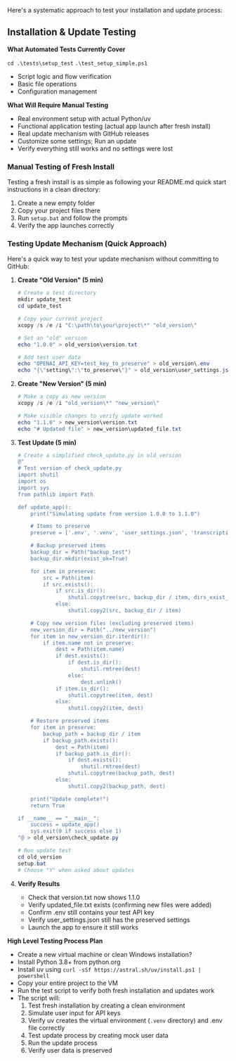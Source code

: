 Here's a systematic approach to test your installation and update process:

## Installation & Update Testing

**What Automated Tests Currently Cover**

`cd .\tests\setup_test`
`.\test_setup_simple.ps1`

- Script logic and flow verification
- Basic file operations
- Configuration management

**What Will Require Manual Testing**

- Real environment setup with actual Python/uv
- Functional application testing (actual app launch after fresh install)
- Real update mechanism with GitHub releases
- Customize some settings; Run an update
- Verify everything still works and no settings were lost

### Manual Testing of Fresh Install

Testing a fresh install is as simple as following your README.md quick start instructions in a clean directory:

1. Create a new empty folder
2. Copy your project files there
3. Run `setup.bat` and follow the prompts
4. Verify the app launches correctly

### Testing Update Mechanism (Quick Approach)

Here's a quick way to test your update mechanism without committing to GitHub:

1. **Create "Old Version" (5 min)**
   ```powershell
   # Create a test directory
   mkdir update_test
   cd update_test

   # Copy your current project
   xcopy /s /e /i "C:\path\to\your\project\*" "old_version\"

   # Set an "old" version
   echo "1.0.0" > old_version\version.txt

   # Add test user data
   echo "OPENAI_API_KEY=test_key_to_preserve" > old_version\.env
   echo "{\"setting\":\"to_preserve\"}" > old_version\user_settings.json
   ```

2. **Create "New Version" (5 min)**
   ```powershell
   # Make a copy as new version
   xcopy /s /e /i "old_version\*" "new_version\"

   # Make visible changes to verify update worked
   echo "1.1.0" > new_version\version.txt
   echo "# Updated file" > new_version\updated_file.txt
   ```

3. **Test Update (5 min)**
   ```powershell
   # Create a simplified check_update.py in old_version
   @"
   # Test version of check_update.py
   import shutil
   import os
   import sys
   from pathlib import Path

   def update_app():
       print("Simulating update from version 1.0.0 to 1.1.0")

       # Items to preserve
       preserve = ['.env', '.venv', 'user_settings.json', 'transcription_history']

       # Backup preserved items
       backup_dir = Path("backup_test")
       backup_dir.mkdir(exist_ok=True)

       for item in preserve:
           src = Path(item)
           if src.exists():
               if src.is_dir():
                   shutil.copytree(src, backup_dir / item, dirs_exist_ok=True)
               else:
                   shutil.copy2(src, backup_dir / item)

       # Copy new version files (excluding preserved items)
       new_version_dir = Path("../new_version")
       for item in new_version_dir.iterdir():
           if item.name not in preserve:
               dest = Path(item.name)
               if dest.exists():
                   if dest.is_dir():
                       shutil.rmtree(dest)
                   else:
                       dest.unlink()
               if item.is_dir():
                   shutil.copytree(item, dest)
               else:
                   shutil.copy2(item, dest)

       # Restore preserved items
       for item in preserve:
           backup_path = backup_dir / item
           if backup_path.exists():
               dest = Path(item)
               if backup_path.is_dir():
                   if dest.exists():
                       shutil.rmtree(dest)
                   shutil.copytree(backup_path, dest)
               else:
                   shutil.copy2(backup_path, dest)

       print("Update complete!")
       return True

   if __name__ == "__main__":
       success = update_app()
       sys.exit(0 if success else 1)
   "@ > old_version\check_update.py

   # Run update test
   cd old_version
   setup.bat
   # Choose "Y" when asked about updates
   ```

4. **Verify Results**
   - Check that version.txt now shows 1.1.0
   - Verify updated_file.txt exists (confirming new files were added)
   - Confirm .env still contains your test API key
   - Verify user_settings.json still has the preserved settings
   - Launch the app to ensure it still works

**High Level Testing Process Plan**

- Create a new virtual machine or clean Windows installation?
- Install Python 3.8+ from python.org
- Install uv using `curl -sSf https://astral.sh/uv/install.ps1 | powershell`
- Copy your entire project to the VM
- Run the test script to verify both fresh installation and updates work
- The script will:
  1. Test fresh installation by creating a clean environment
  2. Simulate user input for API keys
  3. Verify uv creates the virtual environment (`.venv` directory) and .env file correctly
  4. Test update process by creating mock user data
  5. Run the update process
  6. Verify user data is preserved